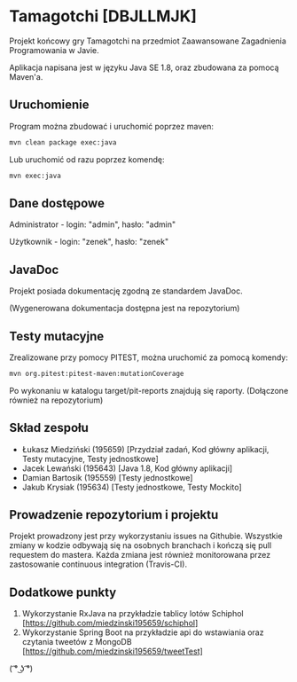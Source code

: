 # Tamagotchi [DBJLLMJK]
Projekt końcowy gry Tamagotchi na przedmiot Zaawansowane Zagadnienia Programowania w Javie.

Aplikacja napisana jest w języku Java SE 1.8, oraz zbudowana za pomocą Maven'a.

## Uruchomienie
Program można zbudować i uruchomić poprzez maven:
```bash
mvn clean package exec:java
```
Lub uruchomić od razu poprzez komendę:
```bash
mvn exec:java
```
## Dane dostępowe
Administrator - login: "admin", hasło: "admin"

Użytkownik - login: "zenek", hasło: "zenek"

## JavaDoc
Projekt posiada dokumentację zgodną ze standardem JavaDoc.

(Wygenerowana dokumentacja dostępna jest na repozytorium)

## Testy mutacyjne
Zrealizowane przy pomocy PITEST, można uruchomić za pomocą komendy:
```bash
mvn org.pitest:pitest-maven:mutationCoverage
```
Po wykonaniu w katalogu target/pit-reports znajdują się raporty. (Dołączone również na repozytorium)

## Skład zespołu
* Łukasz Miedziński (195659) [Przydział zadań, Kod główny aplikacji, Testy mutacyjne, Testy jednostkowe]
* Jacek Lewański (195643) [Java 1.8, Kod główny aplikacji]
* Damian Bartosik (195559) [Testy jednostkowe]
* Jakub Krysiak (195634) [Testy jednostkowe, Testy Mockito]

## Prowadzenie repozytorium i projektu
Projekt prowadzony jest przy wykorzystaniu issues na Githubie.
Wszystkie zmiany w kodzie odbywają się na osobnych branchach i kończą się pull requestem do mastera.
Każda zmiana jest również monitorowana przez zastosowanie continuous integration (Travis-CI).

## Dodatkowe punkty
1. Wykorzystanie RxJava na przykładzie tablicy lotów Schiphol
[https://github.com/miedzinski195659/schiphol]
2. Wykorzystanie Spring Boot na przykładzie api do wstawiania oraz czytania tweetów z MongoDB
[https://github.com/miedzinski195659/tweetTest]

( ͡° ͜ʖ ͡°)